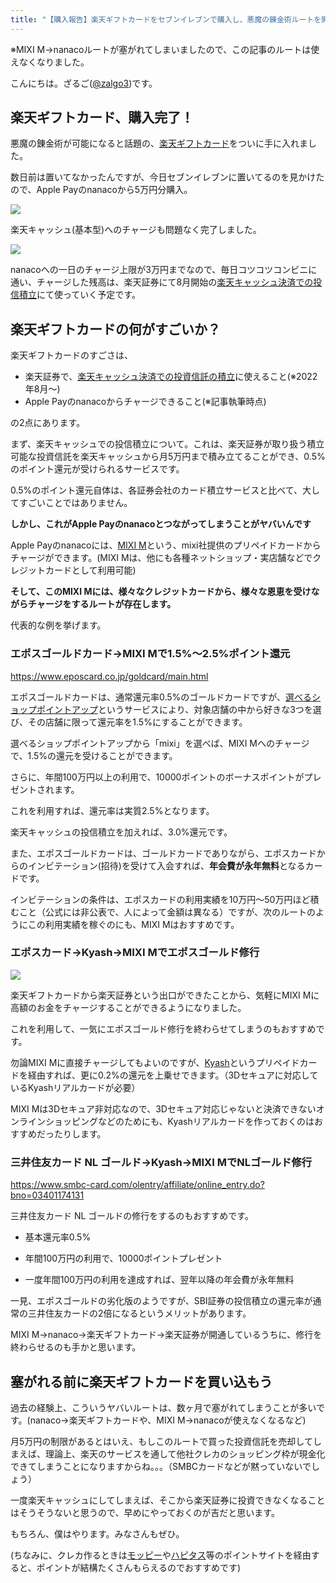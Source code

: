 ```yaml
---
title: "【購入報告】楽天ギフトカードをセブンイレブンで購入し、悪魔の錬金術ルートを開通させました"
---
```


※MIXI M→nanacoルートが塞がれてしまいましたので、この記事のルートは使えなくなりました。

こんにちは。ざるご([@zalgo3](https://www.twitter.com/zalgo3))です。

## 楽天ギフトカード、購入完了！

悪魔の錬金術が可能になると話題の、[楽天ギフトカード](https://a.r10.to/hMbvdB)をついに手に入れました。

数日前は置いてなかったんですが、今日セブンイレブンに置いてるのを見かけたので、Apple Payのnanacoから5万円分購入。

![](https://zalgo-official.com/img/image-1-768x1024.jpg)

楽天キャッシュ(基本型)へのチャージも問題なく完了しました。

![](https://zalgo-official.com/img/image.png)

nanacoへの一日のチャージ上限が3万円までなので、毎日コツコツコンビニに通い、チャージした残高は、楽天証券にて8月開始の[楽天キャッシュ決済での投信積立](https://www.rakuten-sec.co.jp/web/info/info20220201-01.html)にて使っていく予定です。

## 楽天ギフトカードの何がすごいか？

楽天ギフトカードのすごさは、

* 楽天証券で、[楽天キャッシュ決済での投資信託の積立](https://www.rakuten-sec.co.jp/web/info/info20220201-01.html)に使えること(※2022年8月〜)
* Apple Payのnanacoからチャージできること(※記事執筆時点)

の2点にあります。

まず、楽天キャッシュでの投信積立について。これは、楽天証券が取り扱う積立可能な投資信託を楽天キャッシュから月5万円まで積み立てることができ、0.5%のポイント還元が受けられるサービスです。

0.5%のポイント還元自体は、各証券会社のカード積立サービスと比べて、大してすごいことではありません。

**しかし、これがApple Payのnanacoとつながってしまうことがヤバいんです**

Apple Payのnanacoには、[MIXI M](https://m.mixi.com/)という、mixi社提供のプリペイドカードからチャージができます。(MIXI Mは、他にも各種ネットショップ・実店舗などでクレジットカードとして利用可能)

**そして、このMIXI Mには、様々なクレジットカードから、様々な恩恵を受けながらチャージをするルートが存在します。**

代表的な例を挙げます。

### エポスゴールドカード→MIXI Mで1.5%〜2.5%ポイント還元



https://www.eposcard.co.jp/goldcard/main.html



エポスゴールドカードは、通常還元率0.5%のゴールドカードですが、[選べるショップポイントアップ](https://www.eposcard.co.jp/pointup/index.html)というサービスにより、対象店舗の中から好きな3つを選び、その店舗に限って還元率を1.5%にすることができます。

選べるショップポイントアップから「mixi」を選べば、MIXI Mへのチャージで、1.5%の還元を受けることができます。

さらに、年間100万円以上の利用で、10000ポイントのボーナスポイントがプレゼントされます。

これを利用すれば、還元率は実質2.5%となります。

楽天キャッシュの投信積立を加えれば、3.0%還元です。

また、エポスゴールドカードは、ゴールドカードでありながら、エポスカードからのインビテーション(招待)を受けて入会すれば、**年会費が永年無料**となるカードです。

インビテーションの条件は、エポスカードの利用実績を10万円〜50万円ほど積むこと（公式には非公表で、人によって金額は異なる）ですが、次のルートのようにこの利用実績を稼ぐのにも、MIXI Mはおすすめです。

### エポスカード→Kyash→MIXI Mでエポスゴールド修行

![](https://www13.a8.net/0.gif?a8mat=3NANQ0+ERO5J6+38L8+BXQOH)

楽天ギフトカードから楽天証券という出口ができたことから、気軽にMIXI Mに高額のお金をチャージすることができるようになりました。

これを利用して、一気にエポスゴールド修行を終わらせてしまうのもおすすめです。

勿論MIXI Mに直接チャージしてもよいのですが、[Kyash](https://kyash.me/invitations/LLsJ5Io6)というプリペイドカードを経由すれば、更に0.2%の還元を上乗せできます。（3Dセキュアに対応しているKyashリアルカードが必要）

MIXI Mは3Dセキュア非対応なので、3Dセキュア対応じゃないと決済できないオンラインショッピングなどのためにも、Kyashリアルカードを作っておくのはおすすめだったりします。

### 三井住友カード NL ゴールド→Kyash→MIXI MでNLゴールド修行



https://www.smbc-card.com/olentry/affiliate/online_entry.do?bno=03401174131



三井住友カード NL ゴールドの修行をするのもおすすめです。

* 基本還元率0.5%

* 年間100万円の利用で、10000ポイントプレゼント

* 一度年間100万円の利用を達成すれば、翌年以降の年会費が永年無料

一見、エポスゴールドの劣化版のようですが、SBI証券の投信積立の還元率が通常の三井住友カードの2倍になるというメリットがあります。

MIXI M→nanaco→楽天ギフトカード→楽天証券が開通しているうちに、修行を終わらせるのも手かと思います。

## 塞がれる前に楽天ギフトカードを買い込もう

過去の経験上、こういうヤバいルートは、数ヶ月で塞がれてしまうことが多いです。(nanaco→楽天ギフトカードや、MIXI M→nanacoが使えなくなるなど)

月5万円の制限があるとはいえ、もしこのルートで買った投資信託を売却してしまえば、理論上、楽天のサービスを通して他社クレカのショッピング枠が現金化できてしまうことになりますからね。。。（SMBCカードなどが黙っていないでしょう）

一度楽天キャッシュにしてしまえば、そこから楽天証券に投資できなくなることはそうそうないと思うので、早めにやっておくのが吉だと思います。

もちろん、僕はやります。みなさんもぜひ。

(ちなみに、クレカ作るときは[モッピー](https://pc.moppy.jp/entry/invite.php?invite=27KYe1bb)や[ハピタス](https://hapitas.jp/register/?i=22079293&route=text)等のポイントサイトを経由すると、ポイントが結構たくさんもらえるのでおすすめです)
